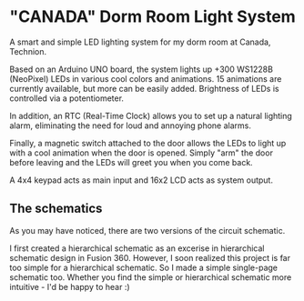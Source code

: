 # "CANADA" Dorm Room Light System
A smart and simple LED lighting system for my dorm room at Canada, Technion.

Based on an Arduino UNO board, the system lights up +300 WS1228B (NeoPixel) LEDs in various cool colors and animations. 15 animations are currently available, but more can be easily added. Brightness of LEDs is controlled via a potentiometer.

In addition, an RTC (Real-Time Clock) allows you to set up a natural lighting alarm, eliminating the need for loud and annoying phone alarms.

Finally, a magnetic switch attached to the door allows the LEDs to light up with a cool animation when the door is opened. Simply "arm" the door before leaving and the LEDs will greet you when you come back.

A 4x4 keypad acts as main input and 16x2 LCD acts as system output.

## The schematics

As you may have noticed, there are two versions of the circuit schematic.

I first created a hierarchical schematic as an excerise in hierarchical schematic design in Fusion 360. However, I soon realized this project is far too simple for a hierarchical schematic. So I made a simple single-page schematic too. Whether you find the simple or hierarchical schematic more intuitive - I'd be happy to hear :)
